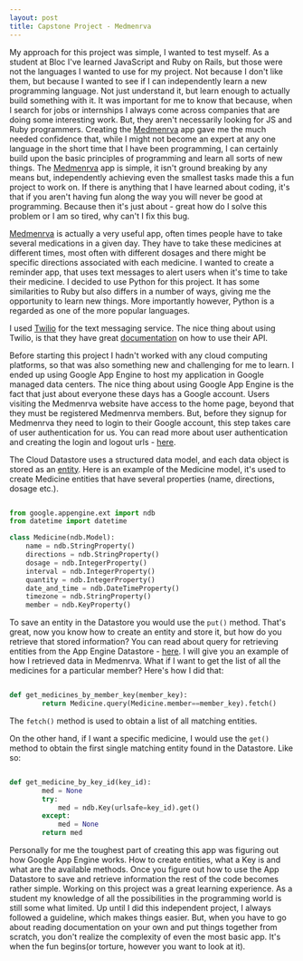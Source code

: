 ```yaml
---
layout: post
title: Capstone Project - Medmenrva
---
```


My approach for this project was simple, I wanted to test myself. As a student at Bloc I've learned JavaScript and Ruby on Rails, but those were not the languages I wanted to use for my project. Not because I don't like them, but because I wanted to see if I can independently learn a new programming language. Not just understand it, but learn enough to actually build something with it. It was important for me to know that because, when I search for jobs or internships I always come across companies that are doing some interesting work. But, they aren't necessarily looking for JS and Ruby programmers. Creating the [Medmenrva](https://github.com/architapatelis/medmenrva) app gave me the much needed confidence that, while I might not become an expert at any one language in the short time that I have been programming, I can certainly build upon the basic principles of programming and learn all sorts of new things. The [Medmenrva](https://github.com/architapatelis/medmenrva) app is simple, it isn't ground breaking by any means but, independently achieving even the smallest tasks made this a fun project to work on. If there is anything that I have learned about coding, it's that if you aren't having fun along the way you will never be good at programming. Because then it's just about - great how do I solve this problem or I am so tired, why can't I fix this bug.

[Medmenrva](https://github.com/architapatelis/medmenrva) is actually a very useful app, often times people have to take several medications in a given day. They have to take these medicines at different times, most often with different dosages and there might be specific directions associated with each medicine. I wanted to create a reminder app, that uses text messages to alert users when it's time to take their medicine. I decided to use Python for this project. It has some similarities to Ruby but also differs in a number of ways, giving me the opportunity to learn new things. More importantly however, Python is a regarded as one of the more popular languages.

I used [Twilio](https://www.twilio.com/) for the text messaging service. The nice thing about using Twilio, is that they have great [documentation](https://www.twilio.com/docs/api/rest/sending-messages) on how to use their API.

Before starting this project I hadn't worked with any cloud computing platforms, so that was also something new and challenging for me to learn. I ended up using Google App Engine to host my application in Google managed data centers. The nice thing about using Google App Engine is the fact that just about everyone these days has a Google account. Users visiting the Medmenrva website have access to the home page, beyond that they must be registered Medmenrva members. But, before they signup for Medmenrva they need to login to their Google account, this step takes care of user authentication for us. You can read more about user authentication and creating the login and logout urls - [here](https://cloud.google.com/appengine/docs/standard/python/users/loginurls).

The Cloud Datastore uses a structured data model, and each data object is stored as an [entity](https://cloud.google.com/appengine/docs/standard/python/datastore/entities). Here is an example of the Medicine model, it's used to create Medicine entities that have several properties (name, directions, dosage etc.).

```python

from google.appengine.ext import ndb
from datetime import datetime

class Medicine(ndb.Model):
    name = ndb.StringProperty()
    directions = ndb.StringProperty()
    dosage = ndb.IntegerProperty()
    interval = ndb.IntegerProperty()
    quantity = ndb.IntegerProperty()
    date_and_time = ndb.DateTimeProperty()
    timezone = ndb.StringProperty()
    member = ndb.KeyProperty()


```

To save an entity in the Datastore you would use the ```put()``` method. That's great, now you know how to create an entity and store it, but how do you retrieve that stored information? You can read about query for retrieving entities from the App Engine Datastore - [here](https://cloud.google.com/appengine/docs/standard/python/datastore/queryclass). I will give you an example of how I retrieved data in Medmenrva. What if I want to get the list of all the medicines for a particular member? Here's how I did that:

```python

def get_medicines_by_member_key(member_key):
        return Medicine.query(Medicine.member==member_key).fetch()


```
The ```fetch()``` method is used to obtain a list of all matching entities.

On the other hand, if I want a specific medicine, I would use the ```get()``` method to obtain the first single matching entity found in the Datastore. Like so:

```python

def get_medicine_by_key_id(key_id):
        med = None
        try:
            med = ndb.Key(urlsafe=key_id).get()
        except:
            med = None
        return med


```

Personally for me the toughest part of creating this app was figuring out how Google App Engine works. How to create entities, what a Key is and what are the available methods. Once you figure out how to use the App Datastore to save and retrieve information the rest of the code becomes rather simple. Working on this project was a great learning experience. As a student my knowledge of all the possibilities in the programming world is still some what limited. Up until I did this independent project, I always followed a guideline, which makes things easier. But, when you have to go about reading documentation on your own and put things together from scratch, you don't realize the complexity of even the most basic app. It's when the fun begins(or torture, however you want to look at it).
